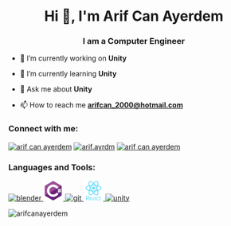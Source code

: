 




<h1 align="center">Hi 👋, I'm Arif Can Ayerdem</h1>
<h3 align="center">I am a Computer Engineer</h3>


- 🔭 I’m currently working on **Unity**

- 🌱 I’m currently learning **Unity**

- 💬 Ask me about **Unity**

- 📫 How to reach me **arifcan_2000@hotmail.com**

<h3 align="left">Connect with me:</h3>
<p align="left">
<a href="https://www.linkedin.com/in/arif-ayerdem/" target="blank"><img align="center" src="https://raw.githubusercontent.com/rahuldkjain/github-profile-readme-generator/master/src/images/icons/Social/linked-in-alt.svg" alt="arif can ayerdem" height="30" width="40" /></a>
<a href="https://www.instagram.com/arif.ayrdm/" target="blank"><img align="center" src="https://raw.githubusercontent.com/rahuldkjain/github-profile-readme-generator/master/src/images/icons/Social/instagram.svg" alt="arif.ayrdm" height="30" width="40" /></a>
<a href="https://www.youtube.com/@ArifCan-Ayerdem" target="blank"><img align="center" src="https://raw.githubusercontent.com/rahuldkjain/github-profile-readme-generator/master/src/images/icons/Social/youtube.svg" alt="ari̇f can ayerdem" height="30" width="40" /></a>
</p>

<h3 align="left">Languages and Tools:</h3>
<p align="left"> <a href="https://www.blender.org/" target="_blank" rel="noreferrer"> <img src="https://download.blender.org/branding/community/blender_community_badge_white.svg" alt="blender" width="40" height="40"/> </a> <a href="https://www.w3schools.com/cs/" target="_blank" rel="noreferrer"> <img src="https://raw.githubusercontent.com/devicons/devicon/master/icons/csharp/csharp-original.svg" alt="csharp" width="40" height="40"/> </a> <a href="https://git-scm.com/" target="_blank" rel="noreferrer"> <img src="https://www.vectorlogo.zone/logos/git-scm/git-scm-icon.svg" alt="git" width="40" height="40"/> </a> <a href="https://reactjs.org/" target="_blank" rel="noreferrer"> <img src="https://raw.githubusercontent.com/devicons/devicon/master/icons/react/react-original-wordmark.svg" alt="react" width="40" height="40"/> </a> <a href="https://unity.com/" target="_blank" rel="noreferrer"> <img src="https://www.vectorlogo.zone/logos/unity3d/unity3d-icon.svg" alt="unity" width="40" height="40"/> </a> </p>

<p align="left"> <img src="https://komarev.com/ghpvc/?username=arifcanayerdem&label=Profile%20views&color=0e75b6&style=flat" alt="arifcanayerdem" /> </p>

